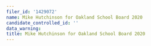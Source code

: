 ```yaml
---
filer_id: '1429072'
name: Mike Hutchinson for Oakland School Board 2020
candidate_controlled_id: ''
data_warning:
title: Mike Hutchinson for Oakland School Board 2020
---
```

